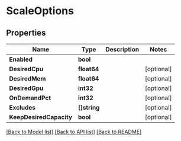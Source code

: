 # ScaleOptions

## Properties

Name | Type | Description | Notes
------------ | ------------- | ------------- | -------------
**Enabled** | **bool** |  | 
**DesiredCpu** | **float64** |  | [optional] 
**DesiredMem** | **float64** |  | [optional] 
**DesiredGpu** | **int32** |  | [optional] 
**OnDemandPct** | **int32** |  | [optional] 
**Excludes** | **[]string** |  | [optional] 
**KeepDesiredCapacity** | **bool** |  | [optional] 

[[Back to Model list]](../README.md#documentation-for-models) [[Back to API list]](../README.md#documentation-for-api-endpoints) [[Back to README]](../README.md)


